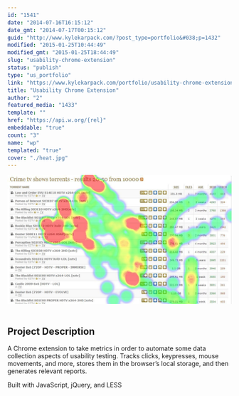 ```yaml
---
id: "1541"
date: "2014-07-16T16:15:12"
date_gmt: "2014-07-17T00:15:12"
guid: "http://www.kylekarpack.com/?post_type=portfolio&#038;p=1432"
modified: "2015-01-25T10:44:49"
modified_gmt: "2015-01-25T18:44:49"
slug: "usability-chrome-extension"
status: "publish"
type: "us_portfolio"
link: "https://www.kylekarpack.com/portfolio/usability-chrome-extension/"
title: "Usability Chrome Extension"
author: "2"
featured_media: "1433"
template: ""
href: "https://api.w.org/{rel}"
embeddable: "true"
count: "3"
name: "wp"
templated: "true"
cover: "./heat.jpg"
---
```

[![heat](./heat.jpg)](https://i1.wp.com/www.kylekarpack.com/wordpress/wp-content/uploads/2014/07/heat.jpg)&#xA0;

## Project Description

A Chrome extension to take metrics in order to automate some data collection aspects of usability testing. Tracks clicks, keypresses, mouse movements, and more, stores them in the browser&#x2019;s local storage, and then generates relevant reports.

Built with JavaScript, jQuery, and LESS